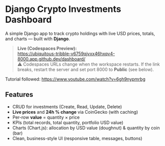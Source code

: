 
# Django Crypto Investments Dashboard
A simple Django app to track crypto holdings with live USD prices, totals, and charts — built with **Django**.

> **Live (Codespaces Preview):**  
> https://ubiquitous-tribble-v6759qjvxx46hxqv4-8000.app.github.dev/dashboard/  
> ⚠️ Codespaces URLs change when the workspace restarts. If the link breaks, restart the server and set port 8000 to **Public** (see below).

Tutorial followed: https://www.youtube.com/watch?v=6gh9nypmrbg

##  Features
- CRUD for investments (Create, Read, Update, Delete)
- **Live prices** and **24h % change** via CoinGecko (with caching)
- Per-row **value** = quantity × price
- KPIs (total records, total quantity, portfolio USD value)
- Charts (Chart.js): allocation by USD value (doughnut) & quantity by coin (bar)
- Clean, business-style UI (responsive table, messages, buttons)
